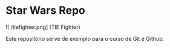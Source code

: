 # Star Wars Repo

![./tiefighter.png] (TIE Fighter)

Este repositório serve de exemplo para o curso de Git e Github.
